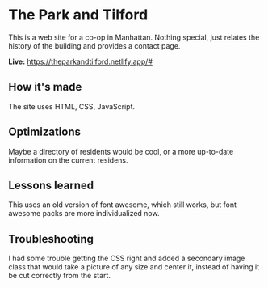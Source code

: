 # The Park and Tilford

This is a web site for a co-op in Manhattan. Nothing special, just relates the history of the building and provides a contact page.

**Live:** https://theparkandtilford.netlify.app/#

## How it's made

The site uses HTML, CSS, JavaScript.

## Optimizations

Maybe a directory of residents would be cool, or a more up-to-date information on the current residens.

## Lessons learned

This uses an old version of font awesome, which still works, but font awesome packs are more individualized now.

## Troubleshooting

I had some trouble getting the CSS right and added a secondary image class that would take a picture of any size and center it, instead of having it be cut correctly from the start.



